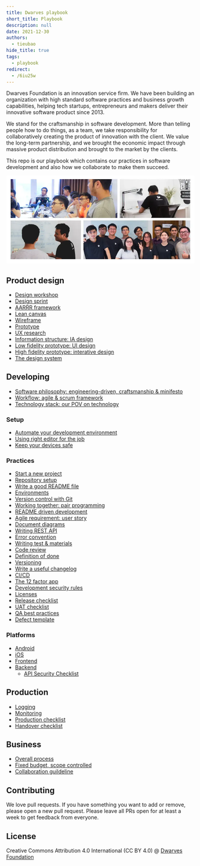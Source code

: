 ```yaml
---
title: Dwarves playbook
short_title: Playbook
description: null
date: 2021-12-30
authors:
  - tieubao
hide_title: true
tags:
  - playbook
redirect:
  - /6iu25w
---
```


Dwarves Foundation is an innovation service firm. We have been building an organization with high standard software practices and business growth capabilities, helping tech startups, entrepreneurs and makers deliver their innovative software product since 2013.

We stand for the craftsmanship in software development. More than telling people how to do things, as a team, we take responsibility for collaboratively creating the product of innovation with the client. We value the long-term partnership, and we brought the economic impact through massive product distribution and brought to the market by the clients.

This repo is our playbook which contains our practices in software development and also how we collaborate to make them succeed.

![](assets/team-images.webp)

## Product design

- [Design workshop](/)
- [Design sprint](/design/design-sprint.md)
- [AARRR framework](/design/AARRR.md)
- [Lean canvas](/design/lean-canvas.md)
- [Wireframe](/design/wireframe.md)
- [Prototype](/design/prototype.md)
- [UX research](/design/UX-research.md)
- [Information structure: IA design](/design/IA.md)
- [Low fidelity prototype: UI design](/design/UI.md)
- [High fidelity prototype: interative design](/design/IX.md)
- [The design system](/design/design-system.md)

## Developing

- [Software philosophy: engineering-driven, craftsmanship & minifesto](/engineering/README.md)
- [Workflow: agile & scrum framework](/engineering/workflow.md)
- [Technology stack: our POV on technology](/engineering/stack.md)

### Setup

- [Automate your development environment](/engineering/setup-laptop.md)
- [Using right editor for the job](/engineering/editor.md)
- [Keep your devices safe](/engineering/basic-security.md)

### Practices

- [Start a new project](/engineering/setup-project.md)
- [Repository setup](/engineering/setup-repository.md)
- [Write a good README file](/engineering/readme-how.md)
- [Environments](/engineering/environment.md)
- [Version control with Git](/engineering/git.md)
- [Working together: pair programming](/engineering/working-together.md)
- [README driven development](/engineering/rdd.md)
- [Agile requirement: user story](/engineering/user-story.md)
- [Document diagrams](/engineering/diagram.md)
- [Writing REST API](/engineering/restful.md)
- [Error convention](/engineering/error.md)
- [Writing test & materials](/engineering/testing/testing.md)
- [Code review](/engineering/code-review.md)
- [Definition of done](/engineering/definition-of-done.md)
- [Versioning](/engineering/versioning.md)
- [Write a useful changelog](/engineering/changelog.md)
- [CI/CD](/engineering/ci-cd.md)
- [The 12 factor app](/engineering/12-factor-app.md)
- [Development security rules](/engineering/security/dev-security.md)
- [Licenses](/engineering/license.md)
- [Release checklist](/engineering/release.md)
- [UAT checklist](/engineering/testing/UAT.md)
- [QA best practices](/engineering/testing/QA-best-practices.md)
- [Defect template](/engineering/testing/defect-template.md)

### Platforms

- [Android](/engineering/android.md)
- [iOS](/engineering/ios.md)
- [Frontend](/engineering/frontend/tech-ecosystem.md)
- [Backend](/engineering/backend.md)
  - [API Security Checklist](/engineering/security/api-security.md)

## Production

- [Logging](/engineering/log.md)
- [Monitoring](/engineering/monitoring.md)
- [Production checklist](/engineering/production.md)
- [Handover checklist](/engineering/handover.md)

## Business

- [Overall process](/business/README.md)
- [Fixed budget, scope controlled](/business/fbsc.md)
- [Collaboration guildeline](/collaboration-guideline.md)

## Contributing

We love pull requests. If you have something you want to add or remove, please open a new pull request. Please leave all PRs open for at least a week to get feedback from everyone.

## License

Creative Commons Attribution 4.0 International (CC BY 4.0)
@ [Dwarves Foundation](https://d.foundation)
